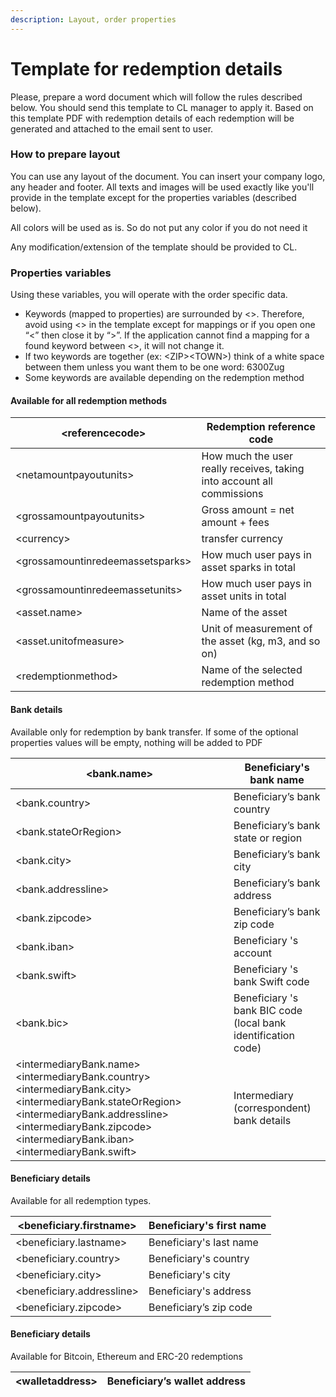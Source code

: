 ```yaml
---
description: Layout, order properties
---
```


# Template for redemption details

Please, prepare a word document which will follow the rules described below. You should send this template to CL manager to apply it. Based on this template PDF with redemption details of each redemption will be generated and attached to the email sent to user.

### How to prepare layout

You can use any layout of the document. You can insert your company logo, any header and footer. All texts and images will be used exactly like you'll provide in the template except for the properties variables (described below).

All colors will be used as is. So do not put any color if you do not need it&#x20;

Any modification/extension of the template should be provided to CL.

### Properties variables

Using these variables, you will operate with the order specific data.

* Keywords (mapped to properties) are surrounded by <>.  Therefore, avoid using <> in the template except for mappings or if you open one “<” then close it by “>”. If the application cannot find a mapping for a found keyword between <>, it will not change it. &#x20;
* If two keywords are together (ex: \<ZIP>\<TOWN>) think of a white space between them unless you want them to be one word: 6300Zug&#x20;
* Some keywords are available depending on the redemption method

#### Available for all redemption methods

| \<referencecode>                   | Redemption reference code                                               |
| ---------------------------------- | ----------------------------------------------------------------------- |
| \<netamountpayoutunits>            | How much the user really receives, taking into account all commissions  |
| \<grossamountpayoutunits>          | Gross amount = net amount + fees                                        |
| \<currency>                        | transfer currency                                                       |
| \<grossamountinredeemassetsparks>  | How much user pays in asset sparks in total                             |
| \<grossamountinredeemassetunits>   | How much user pays in asset units in total                              |
| \<asset.name>                      | Name of the asset                                                       |
| \<asset.unitofmeasure>             | Unit of measurement of the asset (kg, m3, and so on)                    |
| \<redemptionmethod>                | Name of the selected redemption method                                  |

#### Bank details&#x20;

Available only for redemption by bank transfer. If some of the optional properties values will be empty, nothing will be added to PDF

| \<bank.name>                                                                                                                                                                                                               | Beneficiary's bank name                                       |
| -------------------------------------------------------------------------------------------------------------------------------------------------------------------------------------------------------------------------- | ------------------------------------------------------------- |
| \<bank.country>                                                                                                                                                                                                            | Beneficiary’s bank country                                    |
| \<bank.stateOrRegion>                                                                                                                                                                                                      | Beneficiary’s bank state or region                            |
| \<bank.city>                                                                                                                                                                                                               | Beneficiary’s bank city                                       |
| \<bank.addressline>                                                                                                                                                                                                        | Beneficiary’s bank address                                    |
| \<bank.zipcode>                                                                                                                                                                                                            | Beneficiary’s bank zip code                                   |
| \<bank.iban>                                                                                                                                                                                                               | Beneficiary 's account                                        |
| \<bank.swift>                                                                                                                                                                                                              | Beneficiary 's bank Swift code                                |
| \<bank.bic>                                                                                                                                                                                                                | Beneficiary 's bank BIC code (local bank identification code) |
| \<intermediaryBank.name>\<intermediaryBank.country>\<intermediaryBank.city>\<intermediaryBank.stateOrRegion> \<intermediaryBank.addressline> \<intermediaryBank.zipcode> \<intermediaryBank.iban>\<intermediaryBank.swift> | Intermediary (correspondent) bank details                     |

#### Beneficiary details&#x20;

Available for all redemption types.&#x20;

| \<beneficiary.firstname>    | Beneficiary's first name  |
| --------------------------- | ------------------------- |
| \<beneficiary.lastname>     | Beneficiary's last name   |
| \<beneficiary.country>      | Beneficiary's country     |
| \<beneficiary.city>         | Beneficiary's city        |
| \<beneficiary.addressline>  | Beneficiary's address     |
| \<beneficiary.zipcode>      | Beneficiary’s zip code    |

#### Beneficiary details&#x20;

Available for Bitcoin, Ethereum and ERC-20 redemptions&#x20;

| \<walletaddress>  | Beneficiary’s wallet address  |
| ----------------- | ----------------------------- |
